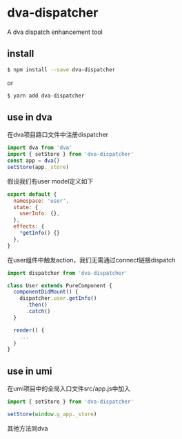# dva-dispatcher
A dva dispatch enhancement tool

## install

```bash
$ npm install --save dva-dispatcher
```
or
```bash
$ yarn add dva-dispatcher
```

## use in dva

在dva项目路口文件中注册dispatcher

```js
import dva from 'dva'
import { setStore } from 'dva-dispatcher'
const app = dva()
setStore(app._store)
```

假设我们有user model定义如下
```js
export default {
  namespace: 'user',
  state: {
    userInfo: {},
  },
  effects: {
    *getInfo() {}
  },
}
```

在user组件中触发action，我们无需通过connect链接dispatch
```js
import dispatcher from 'dva-dispatcher'

class User extends PureComponent {
  componentDidMount() {
    dispatcher.user.getInfo()
      .then()
      .catch()
  }

  render() {
    ...
  }
}
```

## use in umi

在umi项目中的全局入口文件src/app.js中加入
```js
import { setStore } from 'dva-dispatcher'

setStore(window.g_app._store)
```

其他方法同dva
